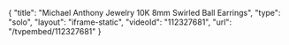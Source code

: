 {
    "title": "Michael Anthony Jewelry 10K 8mm Swirled Ball Earrings",
    "type": "solo",
    "layout": "iframe-static",
    "videoId": "112327681",
    "url": "\/tvpembed\/112327681"
}